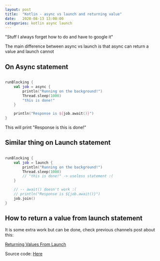 ```yaml
---
layout: post
title:  "Kotlin - async vs launch and returning value"
date:   2020-08-13 13:00:00
categories: kotlin async launch
---
```


"Stuff I always forget how to do and have to google it"

The main difference between async vs launch is that async can return a value and launch cannot

## On Async statement

```kotlin

runBlocking {
    val job = async {
        println("Running on the background!")
        Thread.sleep(1000)
        "this is done!"
    }

    println("Response is ${job.await()}")
}

```

This will print "Response is this is done!"

## Similar thing on Launch statement

```kotlin

runBlocking {
    val job = launch {
        println("Running on the background!")
        Thread.sleep(1000)
        // "this is done!" -> useless statement :(
    }

    // -- await() doesn't work :(
    // println("Response is ${job.await()}") 
    job.join()
}

```

## How to return a value from launch statement

It is some extra work but can be done, check previous channels post about this:

[Returning Values From Launch](http://mussatto.github.io/kotlin/channel/coroutine/consumer/queue/2020/08/13/kotlin-channels.html)

Source code: [Here](https://github.com/mussatto/kotlinlab/blob/master/src/test/kotlin/mussatto/lab/AsyncLaunchTest.kt)